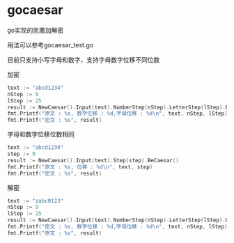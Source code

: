 # gocaesar
go实现的凯撒加解密

用法可以参考gocaesar_test.go

目前只支持小写字母和数字，支持字母数字位移不同位数

加密

```go
text := "abcd1234"
nStep := 9
lStep := 25
result := NewCaesar().Input(text).NumberStep(nStep).LetterStep(lStep).BeCaesar()
fmt.Printf("原文 : %s, 数字位移 : %d,字母位移 : %d\n", text, nStep, lStep)
fmt.Printf("密文 : %s", result)
```

字母和数字位移位数相同

```go
text := "abcd1234"
step := 9
result := NewCaesar().Input(text).Step(step).BeCaesar()
fmt.Printf("原文 : %s, 位移 : %d\n", text, step)
fmt.Printf("密文 : %s", result)
```

解密

```go
text := "zabc0123"
nStep := 9
lStep := 25
result := NewCaesar().Input(text).NumberStep(nStep).LetterStep(lStep).DeCaesar()
fmt.Printf("密文 : %s, 数字位移 : %d,字母位移 : %d\n", text, nStep, lStep)
fmt.Printf("原文 : %s", result)
```

